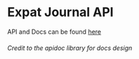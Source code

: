 # Expat Journal API
API and Docs can be found [here](https://expat-journal-api.herokuapp.com/)

###### Credit to the apidoc library for docs design